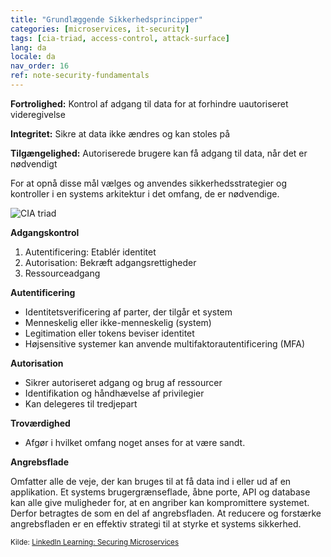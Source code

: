 ```yaml
---
title: "Grundlæggende Sikkerhedsprincipper"
categories: [microservices, it-security]
tags: [cia-triad, access-control, attack-surface]
lang: da
locale: da
nav_order: 16
ref: note-security-fundamentals
---
```

**Fortrolighed:** Kontrol af adgang til data for at forhindre uautoriseret videregivelse  

**Integritet:** Sikre at data ikke ændres og kan stoles på  

**Tilgængelighed:** Autoriserede brugere kan få adgang til data, når det er nødvendigt  

For at opnå disse mål vælges og anvendes sikkerhedsstrategier og kontroller i en systems arkitektur i det omfang, de er nødvendige.

![CIA triad](../../../assets/images/notes/microservices/security-fundamentals.png)

**Adgangskontrol**

1. Autentificering: Etablér identitet  
2. Autorisation: Bekræft adgangsrettigheder  
3. Ressourceadgang  

**Autentificering**

- Identitetsverificering af parter, der tilgår et system  
- Menneskelig eller ikke-menneskelig (system)  
- Legitimation eller tokens beviser identitet  
- Højsensitive systemer kan anvende multifaktorautentificering (MFA)  

**Autorisation**

- Sikrer autoriseret adgang og brug af ressourcer  
- Identifikation og håndhævelse af privilegier  
- Kan delegeres til tredjepart  

**Troværdighed**

- Afgør i hvilket omfang noget anses for at være sandt.  

**Angrebsflade**

Omfatter alle de veje, der kan bruges til at få data ind i eller ud af en applikation. Et systems brugergrænseflade, åbne porte, API og database kan alle give muligheder for, at en angriber kan kompromittere systemet. Derfor betragtes de som en del af angrebsfladen. At reducere og forstærke angrebsfladen er en effektiv strategi til at styrke et systems sikkerhed.

<small> Kilde: [LinkedIn Learning: Securing Microservices](https://www.linkedin.com/learning/microservices-security/securing-microservices?contextUrn=urn%3Ali%3AlyndaLearningPath%3A645bcd56498e6459e79b3c71&resume=false&u=57075649)</small>